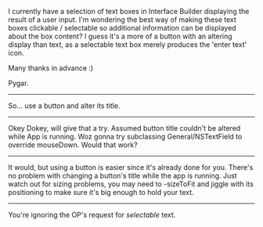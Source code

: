 I currently have a selection of text boxes in Interface Builder displaying the result of a user input.
I'm wondering the best way of making these text boxes clickable / selectable so additional information can be displayed about the box content?
I guess it's a more of a button with an altering display than text, as a selectable text box merely produces the 'enter text' icon.

Many thanks in advance :)

Pygar.

----
So... use a button and alter its title.

----
Okey Dokey, will give that a try.  Assumed button title couldn't be altered while App is running.
Woz gonna try subclassing General/NSTextField to override mouseDown.  Would that work?

----
It would, but using a button is easier since it's already done for you. There's no problem with changing a button's title while the app is running. Just watch out for sizing problems, you may need to -sizeToFit and jiggle with its positioning to make sure it's big enough to hold your text.

----
You're ignoring the OP's request for *selectable* text.